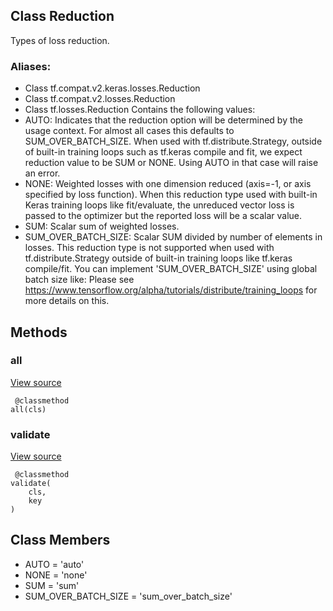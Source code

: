 ## Class Reduction
Types of loss reduction.
### Aliases:
- Class tf.compat.v2.keras.losses.Reduction
- Class tf.compat.v2.losses.Reduction
- Class tf.losses.Reduction
Contains the following values:
- AUTO: Indicates that the reduction option will be determined by the usage context. For almost all cases this defaults to SUM_OVER_BATCH_SIZE. When used with tf.distribute.Strategy, outside of built-in training loops such as tf.keras compile and fit, we expect reduction value to be SUM or NONE. Using AUTO in that case will raise an error.
- NONE: Weighted losses with one dimension reduced (axis=-1, or axis specified by loss function). When this reduction type used with built-in Keras training loops like fit/evaluate, the unreduced vector loss is passed to the optimizer but the reported loss will be a scalar value.
- SUM: Scalar sum of weighted losses.
- SUM_OVER_BATCH_SIZE: Scalar SUM divided by number of elements in losses. This reduction type is not supported when used with tf.distribute.Strategy outside of built-in training loops like tf.keras compile/fit.
You can implement 'SUM_OVER_BATCH_SIZE' using global batch size like:
Please see https://www.tensorflow.org/alpha/tutorials/distribute/training_loops for more details on this.
## Methods
### all
[View source](https://github.com/tensorflow/tensorflow/blob/r2.0/tensorflow/python/ops/losses/loss_reduction.py#L61-L63)


```
 @classmethod
all(cls)
```
### validate
[View source](https://github.com/tensorflow/tensorflow/blob/r2.0/tensorflow/python/ops/losses/loss_reduction.py#L65-L68)


```
 @classmethod
validate(
    cls,
    key
)
```
## Class Members
- AUTO = 'auto'
- NONE = 'none'
- SUM = 'sum'
- SUM_OVER_BATCH_SIZE = 'sum_over_batch_size'
